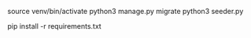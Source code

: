 source venv/bin/activate
python3 manage.py migrate
python3 seeder.py


pip install -r requirements.txt